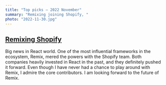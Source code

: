 ```yaml
---
title: "Top picks — 2022 November"
summary: "Remixing joining Shopify, "
photo: "2022-11-30.jpg"
---
```


## [Remixing Shopify](https://remix.run/blog/remixing-shopify)

Big news in React world. One of the most influential frameworks in the ecosystem, Remix, mered the powers with the Shopify team. Both companies heavily invested in React in the past, and they definitely pushed it forward. Even though I have never had a chance to play around with Remix, I admire the core contributors. I am looking forward to the future of Remix.
